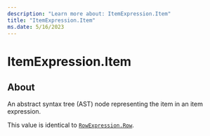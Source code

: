 ```yaml
---
description: "Learn more about: ItemExpression.Item"
title: "ItemExpression.Item"
ms.date: 5/16/2023
---
```

# ItemExpression.Item

## About

An abstract syntax tree (AST) node representing the item in an item expression.

This value is identical to [`RowExpression.Row`](rowexpression-row.md).
